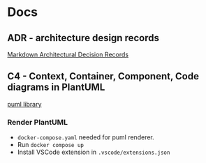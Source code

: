 # Docs

## ADR - architecture design records

[Markdown Architectural Decision Records](https://github.com/adr/madr)

## C4 - Context, Container, Component, Code diagrams in PlantUML

[puml library](https://github.com/plantuml-stdlib/C4-PlantUML/blob/master/samples/C4CoreDiagrams.md)

### Render PlantUML

- `docker-compose.yaml` needed for puml renderer.
- Run `docker compose up`
- Install VSCode extension in `.vscode/extensions.json`
